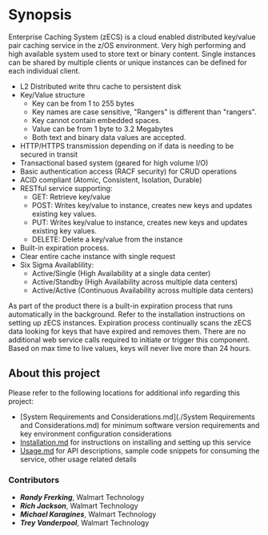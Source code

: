 # Synopsis

Enterprise Caching System (zECS) is a cloud enabled distributed key/value pair caching service in the z/OS environment. Very high performing and high available system used to store text or binary content. Single instances can be shared by multiple clients or unique instances can be defined for each individual client. 

- L2 Distributed write thru cache to persistent disk
- Key/Value structure
  - Key can be from 1 to 255 bytes
  - Key names are case sensitive, "Rangers" is different than "rangers".
  - Key cannot contain embedded spaces.
  - Value can be from 1 byte to 3.2 Megabytes
  - Both text and binary data values are accepted.
- HTTP/HTTPS transmission depending on if data is needing to be secured in transit
- Transactional based system (geared for high volume I/O)
- Basic authentication access (RACF security) for CRUD operations
- ACID compliant (Atomic, Consistent, Isolation, Durable)
- RESTful service supporting:
  - GET:    Retrieve key/value
  - POST:   Writes key/value to instance, creates new keys and updates existing key values.
  - PUT:    Writes key/value to instance, creates new keys and updates existing key values.
  - DELETE: Delete a key/value from the instance
- Built-in expiration process.
- Clear entire cache instance with single request
- Six Sigma Availablility:
  - Active/Single (High Availability at a single data center)
  - Active/Standby (High Availability across multiple data centers)
  - Active/Active (Continuous Availability across multiple data centers)
  
As part of the product there is a built-in expiration process that runs automatically in the background. Refer to the installation instructions on setting up zECS instances. Expiration process continually scans the zECS data looking for keys that have expired and removes them. There are no additional web service calls required to initiate or trigger this component. Based on max time to live values, keys will never live more than 24 hours.

## About this project 

Please refer to the following locations for additional info regarding this project:

- [System Requirements and Considerations.md](./System Requirements and Considerations.md) for minimum software version requirements and key environment configuration considerations
- [Installation.md](./Installation.md) for instructions on installing and setting up this service
- [Usage.md](./Usage.md) for API descriptions, sample code snippets for consuming the service, other usage related details

### Contributors

- **_Randy Frerking_**,	Walmart Technology
- **_Rich Jackson_**, Walmart Technology
- **_Michael Karagines_**, Walmart Technology
- **_Trey Vanderpool_**, Walmart Technology

